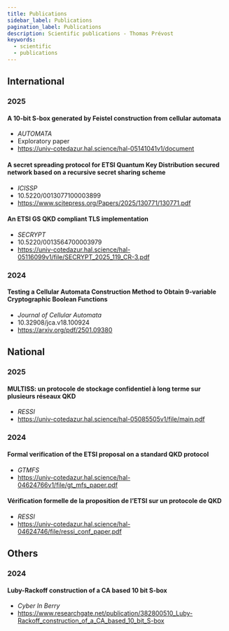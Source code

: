 ```yaml
---
title: Publications
sidebar_label: Publications
pagination_label: Publications
description: Scientific publications - Thomas Prévost
keywords:
  - scientific
  - publications
---
```


## International

### 2025

#### A 10-bit S-box generated by Feistel construction from cellular automata

- *AUTOMATA*
- Exploratory paper
- https://univ-cotedazur.hal.science/hal-05141041v1/document

#### A secret spreading protocol for ETSI Quantum Key Distribution secured network based on a recursive secret sharing scheme

- *ICISSP*
- 10.5220/0013077100003899
- https://www.scitepress.org/Papers/2025/130771/130771.pdf

#### An ETSI GS QKD compliant TLS implementation

- *SECRYPT*
- 10.5220/0013564700003979
- https://univ-cotedazur.hal.science/hal-05116099v1/file/SECRYPT_2025_119_CR-3.pdf

### 2024

#### Testing a Cellular Automata Construction Method to Obtain 9-variable Cryptographic Boolean Functions

- *Journal of Cellular Automata*
- 10.32908/jca.v18.100924
- https://arxiv.org/pdf/2501.09380

## National

### 2025

#### MULTISS: un protocole de stockage confidentiel à long terme sur plusieurs réseaux QKD

- *RESSI*
- https://univ-cotedazur.hal.science/hal-05085505v1/file/main.pdf

### 2024

#### Formal verification of the ETSI proposal on a standard QKD protocol

- *GTMFS*
- https://univ-cotedazur.hal.science/hal-04624766v1/file/gt_mfs_paper.pdf

#### Vérification formelle de la proposition de l’ETSI sur un protocole de QKD

- *RESSI*
- https://univ-cotedazur.hal.science/hal-04624746/file/ressi_conf_paper.pdf


## Others

### 2024

#### Luby-Rackoff construction of a CA based 10 bit S-box

- *Cyber In Berry*
- https://www.researchgate.net/publication/382800510_Luby-Rackoff_construction_of_a_CA_based_10_bit_S-box